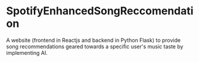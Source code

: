 # SpotifyEnhancedSongReccomendation
A website (frontend in Reactjs and backend in Python Flask) to provide song recommendations geared towards a specific user's music taste by implementing AI.

